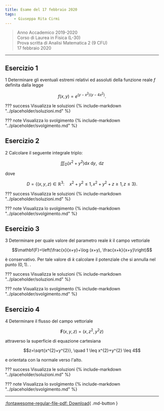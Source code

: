 ```yaml
---
title: Esame del 17 febbraio 2020
tags:
    - Giuseppa Rita Cirmi
---
```


>Anno Accademico 2019-2020<br>
Corso di Laurea in Fisica (L-30)<br>
Prova scritta di Analisi Matematica 2 (9 CFU)<br>
17 febbraio 2020

---

## Esercizio 1

1 Determinare gli eventuali estremi relativi ed assoluti della funzione
reale $f$ definita dalla legge

$$f(x, y)=e^{\left(y-x^{2}\right)\left(y-4 x^{2}\right)} .$$

??? success Visualizza le soluzioni
    {% include-markdown "../placeholder/soluzioni.md" %}

??? note Visualizza lo svolgimento
    {% include-markdown "../placeholder/svolgimento.md" %}

## Esercizio 2

2 Calcolare il seguente integrale triplo:

$$\iiint_{D}\left(x^{2}+y^{2}\right) \mathrm{d} x \mathrm{~d} y, \mathrm{~d} z$$

dove

$$D=\left\{(x, y, z) \in \mathbb{R}^{3}: \quad x^{2}+y^{2} \leq 1, x^{2}+y^{2}+z \geq 1, z \leq 3\right\} .$$

??? success Visualizza le soluzioni
    {% include-markdown "../placeholder/soluzioni.md" %}

??? note Visualizza lo svolgimento
    {% include-markdown "../placeholder/svolgimento.md" %}

## Esercizio 3

3 Determinare per quale valore del parametro reale $k$ il campo
vettoriale

$$\mathbf{F}=\left(\frac{x}{x+y}+\log (x+y), \frac{x+k}{x+y}\right)$$

è conservativo. Per tale valore di $k$ calcolare il potenziale che si
annulla nel punto $(0,1)$. .

??? success Visualizza le soluzioni
    {% include-markdown "../placeholder/soluzioni.md" %}

??? note Visualizza lo svolgimento
    {% include-markdown "../placeholder/svolgimento.md" %}

## Esercizio 4

4 Determinare il flusso del campo vettoriale

$$\mathbf{F}(x, y, z)=\left(x, z^{2}, y^{2} z\right)$$

attraverso la superficie di equazione cartesiana

$$z=\sqrt{x^{2}+y^{2}}, \quad 1 \leq x^{2}+y^{2} \leq 4$$

e orientata con la normale verso l'alto.

??? success Visualizza le soluzioni
    {% include-markdown "../placeholder/soluzioni.md" %}

??? note Visualizza lo svolgimento
    {% include-markdown "../placeholder/svolgimento.md" %}

---

[:fontawesome-regular-file-pdf: Download](pdf/2020-02-17.pdf){ .md-button }
